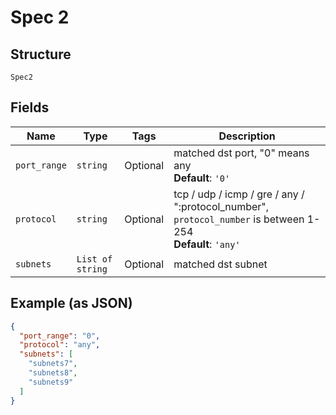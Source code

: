 
# Spec 2

## Structure

`Spec2`

## Fields

| Name | Type | Tags | Description |
|  --- | --- | --- | --- |
| `port_range` | `string` | Optional | matched dst port, "0" means any<br>**Default**: `'0'` |
| `protocol` | `string` | Optional | tcp / udp / icmp / gre / any / ":protocol_number", `protocol_number` is between 1-254<br>**Default**: `'any'` |
| `subnets` | `List of string` | Optional | matched dst subnet |

## Example (as JSON)

```json
{
  "port_range": "0",
  "protocol": "any",
  "subnets": [
    "subnets7",
    "subnets8",
    "subnets9"
  ]
}
```

